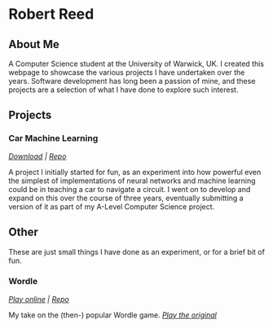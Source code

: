 # Robert Reed
## About Me
A Computer Science student at the University of Warwick, UK. I created this webpage to showcase the various projects I have undertaken over the years. Software development has long been a passion of mine, and these projects are a selection of what I have done to explore such interest.
## Projects
### Car Machine Learning
*[Download](https://github.com/robert-s-reed/Car-ML/releases/download/v2021.05.03-3/20210503-3.zip) | [Repo](https://github.com/robert-s-reed/Car-ML)*

A project I initially started for fun, as an experiment into how powerful even the simplest of implementations of neural networks and machine learning could be in teaching a car to navigate a circuit. I went on to develop and expand on this over the course of three years, eventually submitting a version of it as part of my A-Level Computer Science project.
## Other
These are just small things I have done as an experiment, or for a brief bit of fun.
### Wordle
*[Play online](https://robert-s-reed.github.io/Wordle/) | [Repo](https://github.com/robert-s-reed/Wordle/)*

My take on the (then-) popular Wordle game. *[Play the original](https://www.powerlanguage.co.uk/wordle/)*
